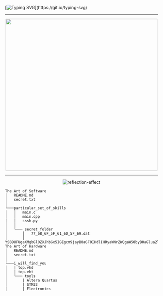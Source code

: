 
  
[![Typing SVG](https://readme-typing-svg.demolab.com?font=Fira+Code&size=18&pause=2500&color=20CD32&center=true&vCenter=true&width=435&lines=It's+hardware+that+makes+a+machine+fast.)](https://git.io/typing-svg)

<p align="center">

<hr>
<p align="center">
<img src=https://user-images.githubusercontent.com/109821398/196277677-0fa0b2a4-6d2e-4e0c-ab20-b69b491baf3e.gif width="500" height="500"/>
<p/>
<hr>

<p align="center">

<img  src="https://fontmeme.com/permalink/221017/86b489348a0fbd6e5395f1e5d9af95cb.png" alt="reflection-effect" border="0"  >

<p/>

```
The Art of Software
│   README.md
│   secret.txt    
│
└───particular_set_of_skills
│   │   main.c
│   │   main.cpp
|   |   sssh.py
│   │
│   └─── secret_folder
│       │   77_68_6F_5F_61_6D_5F_69.dat
│       │   YSBDUFUgaXMgbGl0ZXJhbGx5IGEgcm9jayB0aGF0IHdlIHRyaWNrZWQgaW50byB0aGlua2luZwo=.txt
The Art of Hardware
│   README.md
│   secret.txt    
│
└───i_will_find_you
│   | top.vhd
│   | top.vht
│   └─── tools
│       | Altera Quartus
│       | STM32
|       | Electronics
```
